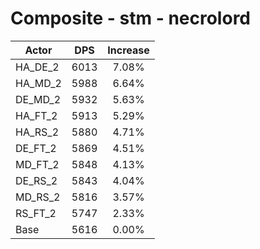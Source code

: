 # Composite - stm - necrolord
| Actor | DPS | Increase |
|---|:---:|:---:|
|HA_DE_2|6013|7.08%|
|HA_MD_2|5988|6.64%|
|DE_MD_2|5932|5.63%|
|HA_FT_2|5913|5.29%|
|HA_RS_2|5880|4.71%|
|DE_FT_2|5869|4.51%|
|MD_FT_2|5848|4.13%|
|DE_RS_2|5843|4.04%|
|MD_RS_2|5816|3.57%|
|RS_FT_2|5747|2.33%|
|Base|5616|0.00%|
